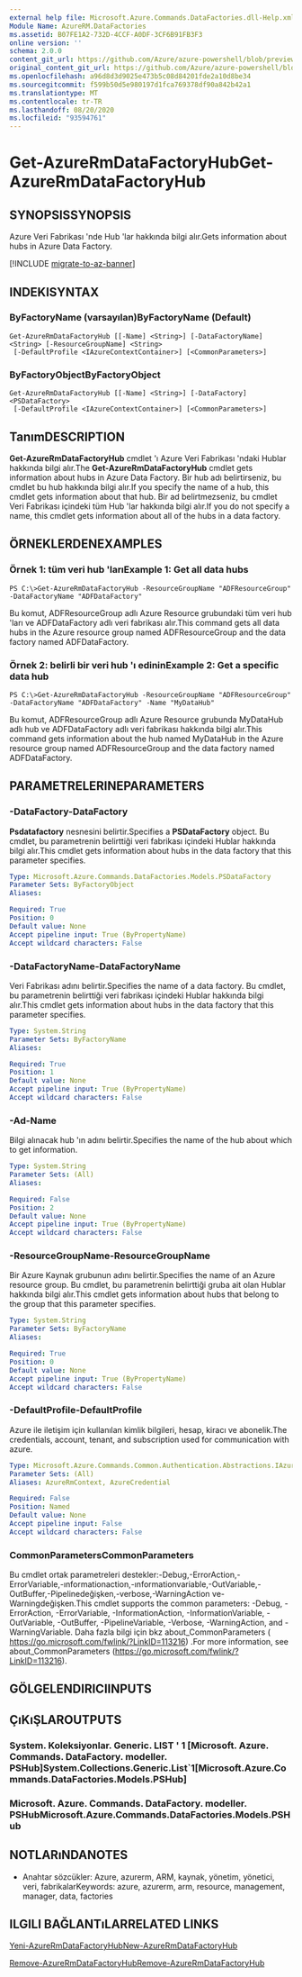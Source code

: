 ```yaml
---
external help file: Microsoft.Azure.Commands.DataFactories.dll-Help.xml
Module Name: AzureRM.DataFactories
ms.assetid: B07FE1A2-732D-4CCF-A0DF-3CF6B91FB3F3
online version: ''
schema: 2.0.0
content_git_url: https://github.com/Azure/azure-powershell/blob/preview/src/ResourceManager/DataFactories/Commands.DataFactories/help/Get-AzureRmDataFactoryHub.md
original_content_git_url: https://github.com/Azure/azure-powershell/blob/preview/src/ResourceManager/DataFactories/Commands.DataFactories/help/Get-AzureRmDataFactoryHub.md
ms.openlocfilehash: a96d8d3d9025e473b5c08d84201fde2a10d8be34
ms.sourcegitcommit: f599b50d5e980197d1fca769378df90a842b42a1
ms.translationtype: MT
ms.contentlocale: tr-TR
ms.lasthandoff: 08/20/2020
ms.locfileid: "93594761"
---
```

# <span data-ttu-id="732b0-101">Get-AzureRmDataFactoryHub</span><span class="sxs-lookup"><span data-stu-id="732b0-101">Get-AzureRmDataFactoryHub</span></span>

## <span data-ttu-id="732b0-102">SYNOPSIS</span><span class="sxs-lookup"><span data-stu-id="732b0-102">SYNOPSIS</span></span>
<span data-ttu-id="732b0-103">Azure Veri Fabrikası 'nde Hub 'lar hakkında bilgi alır.</span><span class="sxs-lookup"><span data-stu-id="732b0-103">Gets information about hubs in Azure Data Factory.</span></span>

[!INCLUDE [migrate-to-az-banner](../../includes/migrate-to-az-banner.md)]

## <span data-ttu-id="732b0-104">INDEKI</span><span class="sxs-lookup"><span data-stu-id="732b0-104">SYNTAX</span></span>

### <span data-ttu-id="732b0-105">ByFactoryName (varsayılan)</span><span class="sxs-lookup"><span data-stu-id="732b0-105">ByFactoryName (Default)</span></span>
```
Get-AzureRmDataFactoryHub [[-Name] <String>] [-DataFactoryName] <String> [-ResourceGroupName] <String>
 [-DefaultProfile <IAzureContextContainer>] [<CommonParameters>]
```

### <span data-ttu-id="732b0-106">ByFactoryObject</span><span class="sxs-lookup"><span data-stu-id="732b0-106">ByFactoryObject</span></span>
```
Get-AzureRmDataFactoryHub [[-Name] <String>] [-DataFactory] <PSDataFactory>
 [-DefaultProfile <IAzureContextContainer>] [<CommonParameters>]
```

## <span data-ttu-id="732b0-107">Tanım</span><span class="sxs-lookup"><span data-stu-id="732b0-107">DESCRIPTION</span></span>
<span data-ttu-id="732b0-108">**Get-AzureRmDataFactoryHub** cmdlet 'ı Azure Veri Fabrikası 'ndaki Hublar hakkında bilgi alır.</span><span class="sxs-lookup"><span data-stu-id="732b0-108">The **Get-AzureRmDataFactoryHub** cmdlet gets information about hubs in Azure Data Factory.</span></span>
<span data-ttu-id="732b0-109">Bir hub adı belirtirseniz, bu cmdlet bu hub hakkında bilgi alır.</span><span class="sxs-lookup"><span data-stu-id="732b0-109">If you specify the name of a hub, this cmdlet gets information about that hub.</span></span>
<span data-ttu-id="732b0-110">Bir ad belirtmezseniz, bu cmdlet Veri Fabrikası içindeki tüm Hub 'lar hakkında bilgi alır.</span><span class="sxs-lookup"><span data-stu-id="732b0-110">If you do not specify a name, this cmdlet gets information about all of the hubs in a data factory.</span></span>

## <span data-ttu-id="732b0-111">ÖRNEKLERDEN</span><span class="sxs-lookup"><span data-stu-id="732b0-111">EXAMPLES</span></span>

### <span data-ttu-id="732b0-112">Örnek 1: tüm veri hub 'ları</span><span class="sxs-lookup"><span data-stu-id="732b0-112">Example 1: Get all data hubs</span></span>
```
PS C:\>Get-AzureRmDataFactoryHub -ResourceGroupName "ADFResourceGroup" -DataFactoryName "ADFDataFactory"
```

<span data-ttu-id="732b0-113">Bu komut, ADFResourceGroup adlı Azure Resource grubundaki tüm veri hub 'ları ve ADFDataFactory adlı veri fabrikası alır.</span><span class="sxs-lookup"><span data-stu-id="732b0-113">This command gets all data hubs in the Azure resource group named ADFResourceGroup and the data factory named ADFDataFactory.</span></span>

### <span data-ttu-id="732b0-114">Örnek 2: belirli bir veri hub 'ı edinin</span><span class="sxs-lookup"><span data-stu-id="732b0-114">Example 2: Get a specific data hub</span></span>
```
PS C:\>Get-AzureRmDataFactoryHub -ResourceGroupName "ADFResourceGroup" -DataFactoryName "ADFDataFactory" -Name "MyDataHub"
```

<span data-ttu-id="732b0-115">Bu komut, ADFResourceGroup adlı Azure Resource grubunda MyDataHub adlı hub ve ADFDataFactory adlı veri fabrikası hakkında bilgi alır.</span><span class="sxs-lookup"><span data-stu-id="732b0-115">This command gets information about the hub named MyDataHub in the Azure resource group named ADFResourceGroup and the data factory named ADFDataFactory.</span></span>

## <span data-ttu-id="732b0-116">PARAMETRELERINE</span><span class="sxs-lookup"><span data-stu-id="732b0-116">PARAMETERS</span></span>

### <span data-ttu-id="732b0-117">-DataFactory</span><span class="sxs-lookup"><span data-stu-id="732b0-117">-DataFactory</span></span>
<span data-ttu-id="732b0-118">**Psdatafactory** nesnesini belirtir.</span><span class="sxs-lookup"><span data-stu-id="732b0-118">Specifies a **PSDataFactory** object.</span></span>
<span data-ttu-id="732b0-119">Bu cmdlet, bu parametrenin belirttiği veri fabrikası içindeki Hublar hakkında bilgi alır.</span><span class="sxs-lookup"><span data-stu-id="732b0-119">This cmdlet gets information about hubs in the data factory that this parameter specifies.</span></span>

```yaml
Type: Microsoft.Azure.Commands.DataFactories.Models.PSDataFactory
Parameter Sets: ByFactoryObject
Aliases: 

Required: True
Position: 0
Default value: None
Accept pipeline input: True (ByPropertyName)
Accept wildcard characters: False
```

### <span data-ttu-id="732b0-120">-DataFactoryName</span><span class="sxs-lookup"><span data-stu-id="732b0-120">-DataFactoryName</span></span>
<span data-ttu-id="732b0-121">Veri Fabrikası adını belirtir.</span><span class="sxs-lookup"><span data-stu-id="732b0-121">Specifies the name of a data factory.</span></span>
<span data-ttu-id="732b0-122">Bu cmdlet, bu parametrenin belirttiği veri fabrikası içindeki Hublar hakkında bilgi alır.</span><span class="sxs-lookup"><span data-stu-id="732b0-122">This cmdlet gets information about hubs in the data factory that this parameter specifies.</span></span>

```yaml
Type: System.String
Parameter Sets: ByFactoryName
Aliases: 

Required: True
Position: 1
Default value: None
Accept pipeline input: True (ByPropertyName)
Accept wildcard characters: False
```

### <span data-ttu-id="732b0-123">-Ad</span><span class="sxs-lookup"><span data-stu-id="732b0-123">-Name</span></span>
<span data-ttu-id="732b0-124">Bilgi alınacak hub 'ın adını belirtir.</span><span class="sxs-lookup"><span data-stu-id="732b0-124">Specifies the name of the hub about which to get information.</span></span>

```yaml
Type: System.String
Parameter Sets: (All)
Aliases: 

Required: False
Position: 2
Default value: None
Accept pipeline input: True (ByPropertyName)
Accept wildcard characters: False
```

### <span data-ttu-id="732b0-125">-ResourceGroupName</span><span class="sxs-lookup"><span data-stu-id="732b0-125">-ResourceGroupName</span></span>
<span data-ttu-id="732b0-126">Bir Azure Kaynak grubunun adını belirtir.</span><span class="sxs-lookup"><span data-stu-id="732b0-126">Specifies the name of an Azure resource group.</span></span>
<span data-ttu-id="732b0-127">Bu cmdlet, bu parametrenin belirttiği gruba ait olan Hublar hakkında bilgi alır.</span><span class="sxs-lookup"><span data-stu-id="732b0-127">This cmdlet gets information about hubs that belong to the group that this parameter specifies.</span></span>

```yaml
Type: System.String
Parameter Sets: ByFactoryName
Aliases: 

Required: True
Position: 0
Default value: None
Accept pipeline input: True (ByPropertyName)
Accept wildcard characters: False
```

### <span data-ttu-id="732b0-128">-DefaultProfile</span><span class="sxs-lookup"><span data-stu-id="732b0-128">-DefaultProfile</span></span>
<span data-ttu-id="732b0-129">Azure ile iletişim için kullanılan kimlik bilgileri, hesap, kiracı ve abonelik.</span><span class="sxs-lookup"><span data-stu-id="732b0-129">The credentials, account, tenant, and subscription used for communication with azure.</span></span>

```yaml
Type: Microsoft.Azure.Commands.Common.Authentication.Abstractions.IAzureContextContainer
Parameter Sets: (All)
Aliases: AzureRmContext, AzureCredential

Required: False
Position: Named
Default value: None
Accept pipeline input: False
Accept wildcard characters: False
```

### <span data-ttu-id="732b0-130">CommonParameters</span><span class="sxs-lookup"><span data-stu-id="732b0-130">CommonParameters</span></span>
<span data-ttu-id="732b0-131">Bu cmdlet ortak parametreleri destekler:-Debug,-ErrorAction,-ErrorVariable,-ınformationaction,-ınformationvariable,-OutVariable,-OutBuffer,-Pipelinedeğişken,-verbose,-WarningAction ve-Warningdeğişken.</span><span class="sxs-lookup"><span data-stu-id="732b0-131">This cmdlet supports the common parameters: -Debug, -ErrorAction, -ErrorVariable, -InformationAction, -InformationVariable, -OutVariable, -OutBuffer, -PipelineVariable, -Verbose, -WarningAction, and -WarningVariable.</span></span> <span data-ttu-id="732b0-132">Daha fazla bilgi için bkz about_CommonParameters ( https://go.microsoft.com/fwlink/?LinkID=113216) .</span><span class="sxs-lookup"><span data-stu-id="732b0-132">For more information, see about_CommonParameters (https://go.microsoft.com/fwlink/?LinkID=113216).</span></span>

## <span data-ttu-id="732b0-133">GÖLGELENDIRICI</span><span class="sxs-lookup"><span data-stu-id="732b0-133">INPUTS</span></span>

## <span data-ttu-id="732b0-134">ÇıKıŞLAR</span><span class="sxs-lookup"><span data-stu-id="732b0-134">OUTPUTS</span></span>

### <span data-ttu-id="732b0-135">System. Koleksiyonlar. Generic. LIST ' 1 [Microsoft. Azure. Commands. DataFactory. modeller. PSHub]</span><span class="sxs-lookup"><span data-stu-id="732b0-135">System.Collections.Generic.List\`1[Microsoft.Azure.Commands.DataFactories.Models.PSHub]</span></span>

### <span data-ttu-id="732b0-136">Microsoft. Azure. Commands. DataFactory. modeller. PSHub</span><span class="sxs-lookup"><span data-stu-id="732b0-136">Microsoft.Azure.Commands.DataFactories.Models.PSHub</span></span>

## <span data-ttu-id="732b0-137">NOTLARıNDA</span><span class="sxs-lookup"><span data-stu-id="732b0-137">NOTES</span></span>
* <span data-ttu-id="732b0-138">Anahtar sözcükler: Azure, azurerm, ARM, kaynak, yönetim, yönetici, veri, fabrikalar</span><span class="sxs-lookup"><span data-stu-id="732b0-138">Keywords: azure, azurerm, arm, resource, management, manager, data, factories</span></span>

## <span data-ttu-id="732b0-139">ILGILI BAĞLANTıLAR</span><span class="sxs-lookup"><span data-stu-id="732b0-139">RELATED LINKS</span></span>

[<span data-ttu-id="732b0-140">Yeni-AzureRmDataFactoryHub</span><span class="sxs-lookup"><span data-stu-id="732b0-140">New-AzureRmDataFactoryHub</span></span>](./New-AzureRmDataFactoryHub.md)

[<span data-ttu-id="732b0-141">Remove-AzureRmDataFactoryHub</span><span class="sxs-lookup"><span data-stu-id="732b0-141">Remove-AzureRmDataFactoryHub</span></span>](./Remove-AzureRmDataFactoryHub.md)


